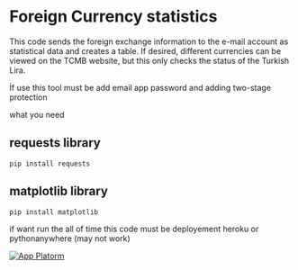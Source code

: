 # Foreign Currency statistics
This code sends the foreign exchange information to the e-mail account as statistical data and creates a table. If desired, different currencies can be viewed on the TCMB website, but this only checks the status of the Turkish Lira.

İf use this tool must be add email app password and adding two-stage protection

what you need

## requests library
````
pip install requests
````
## matplotlib library
````
pip install matplotlib
````

if want run the all of time this code must be deployement heroku or pythonanywhere (may not work)

[![App Platorm](https://doimages.nyc3.cdn.digitaloceanspaces.com/002Blog/0-BLOG-BANNERS/app_platform.png)](https://www.digitalocean.com/products/app-platform)

